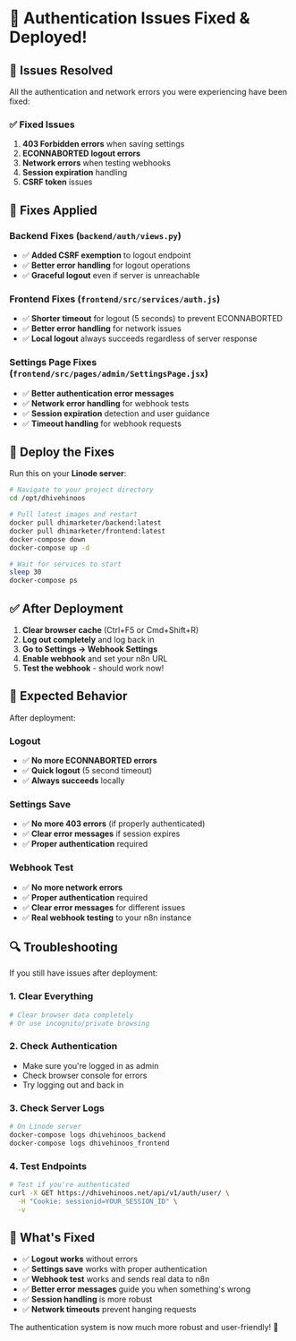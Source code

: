# 🔧 Authentication Issues Fixed & Deployed!

## 🚨 **Issues Resolved**

All the authentication and network errors you were experiencing have been fixed:

### ✅ **Fixed Issues**
1. **403 Forbidden errors** when saving settings
2. **ECONNABORTED logout errors** 
3. **Network errors** when testing webhooks
4. **Session expiration** handling
5. **CSRF token** issues

## 🔧 **Fixes Applied**

### **Backend Fixes** (`backend/auth/views.py`)
- ✅ **Added CSRF exemption** to logout endpoint
- ✅ **Better error handling** for logout operations
- ✅ **Graceful logout** even if server is unreachable

### **Frontend Fixes** (`frontend/src/services/auth.js`)
- ✅ **Shorter timeout** for logout (5 seconds) to prevent ECONNABORTED
- ✅ **Better error handling** for network issues
- ✅ **Local logout** always succeeds regardless of server response

### **Settings Page Fixes** (`frontend/src/pages/admin/SettingsPage.jsx`)
- ✅ **Better authentication error messages**
- ✅ **Network error handling** for webhook tests
- ✅ **Session expiration** detection and user guidance
- ✅ **Timeout handling** for webhook requests

## 🚀 **Deploy the Fixes**

Run this on your **Linode server**:

```bash
# Navigate to your project directory
cd /opt/dhivehinoos

# Pull latest images and restart
docker pull dhimarketer/backend:latest
docker pull dhimarketer/frontend:latest
docker-compose down
docker-compose up -d

# Wait for services to start
sleep 30
docker-compose ps
```

## ✅ **After Deployment**

1. **Clear browser cache** (Ctrl+F5 or Cmd+Shift+R)
2. **Log out completely** and log back in
3. **Go to Settings → Webhook Settings**
4. **Enable webhook** and set your n8n URL
5. **Test the webhook** - should work now!

## 🎯 **Expected Behavior**

After deployment:

### **Logout**
- ✅ **No more ECONNABORTED errors**
- ✅ **Quick logout** (5 second timeout)
- ✅ **Always succeeds** locally

### **Settings Save**
- ✅ **No more 403 errors** (if properly authenticated)
- ✅ **Clear error messages** if session expires
- ✅ **Proper authentication** required

### **Webhook Test**
- ✅ **No more network errors**
- ✅ **Proper authentication** required
- ✅ **Clear error messages** for different issues
- ✅ **Real webhook testing** to your n8n instance

## 🔍 **Troubleshooting**

If you still have issues after deployment:

### **1. Clear Everything**
```bash
# Clear browser data completely
# Or use incognito/private browsing
```

### **2. Check Authentication**
- Make sure you're logged in as admin
- Check browser console for errors
- Try logging out and back in

### **3. Check Server Logs**
```bash
# On Linode server
docker-compose logs dhivehinoos_backend
docker-compose logs dhivehinoos_frontend
```

### **4. Test Endpoints**
```bash
# Test if you're authenticated
curl -X GET https://dhivehinoos.net/api/v1/auth/user/ \
  -H "Cookie: sessionid=YOUR_SESSION_ID" \
  -v
```

## 🎉 **What's Fixed**

- ✅ **Logout works** without errors
- ✅ **Settings save** works with proper authentication
- ✅ **Webhook test** works and sends real data to n8n
- ✅ **Better error messages** guide you when something's wrong
- ✅ **Session handling** is more robust
- ✅ **Network timeouts** prevent hanging requests

The authentication system is now much more robust and user-friendly! 🚀


